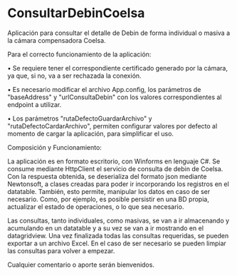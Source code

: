 # ConsultarDebinCoelsa
Aplicación para consultar el detalle de Debin de forma individual o masiva a la cámara compensadora Coelsa.

Para el correcto funcionamiento de la aplicación:

•	Se requiere tener el correspondiente certificado generado por la cámara, ya que, si no, va a ser rechazada la conexión.

•	Es necesario modificar el archivo App.config, los parámetros de "baseAddress" y "urlConsultaDebin" con los valores correspondientes al endpoint a utilizar.

•	Los parámetros "rutaDefectoGuardarArchivo" y "rutaDefectoCardarArchivo", permiten configurar valores por defecto al momento de cargar la aplicación, para simplificar el uso.

Composición y Funcionamiento:

La aplicación es en formato escritorio, con Winforms en lenguaje C#. Se consume mediante HttpClient el servicio de consulta de debin de Coelsa. Con la respuesta obtenida, se deserializa del formato json mediante Newtonsoft, a clases creadas para poder ir incorporando los registros en el datatable. También, esto permite, manipular los datos en caso de ser necesario. Como, por ejemplo, es posible persistir en una BD propia, actualizar el estado de operaciones, o lo que sea necesario.

Las consultas, tanto individuales, como masivas, se van a ir almacenando y acumulando en un datatable y a su vez se van a ir mostrando en el datagridview. Una vez finalizada todas las consultas requeridas, se pueden exportar a un archivo Excel. En el caso de ser necesario se pueden limpiar las consultas para volver a empezar.

Cualquier comentario o aporte serán bienvenidos.
